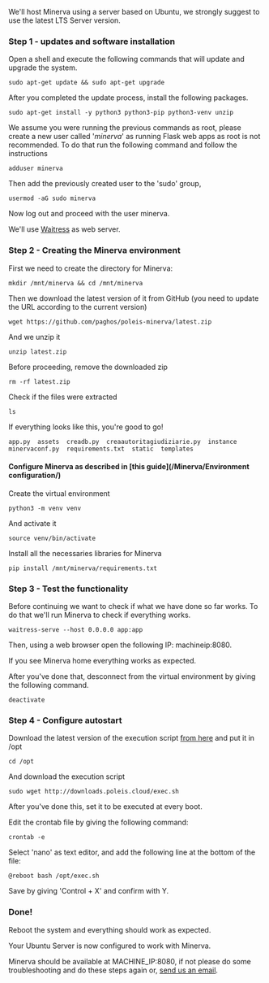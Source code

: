 We'll host Minerva using a server based on Ubuntu, we strongly suggest to use the latest LTS Server version.
### Step 1 - updates and software installation

Open a shell and execute the following commands that will update and upgrade the system.

```shell
sudo apt-get update && sudo apt-get upgrade
```

After you completed the update process, install the following packages.

```shell
sudo apt-get install -y python3 python3-pip python3-venv unzip
```

We assume you were running the previous commands as root, please create a new user called '*minerva*' as running Flask web apps as root is not recommended.
To do that run the following command and follow the instructions

``` shell
adduser minerva
```

Then add the previously created user to the 'sudo' group,

``` shell
usermod -aG sudo minerva
```

Now log out and proceed with the user minerva.

We'll use [Waitress](https://pypi.org/project/waitress/) as web server.

### Step 2 - Creating the Minerva environment

First we need to create the directory for Minerva:

``` shell
mkdir /mnt/minerva && cd /mnt/minerva
```

Then we download the latest version of it from GitHub (you need to update the URL according to the current version)

```shell
wget https://github.com/paghos/poleis-minerva/latest.zip
```

And we unzip it

```shell
unzip latest.zip
```

Before proceeding, remove the downloaded zip

```shell
rm -rf latest.zip
```

Check if the files were extracted

```shell
ls 
```

If everything looks like this, you're good to go!

```shell
app.py  assets  creadb.py  creaautoritagiudiziarie.py  instance  minervaconf.py  requirements.txt  static  templates
```

#### Configure Minerva as described in [this guide](/Minerva/Environment configuration/)

Create the virtual environment

```shell
python3 -m venv venv
```

And activate it

```shell
source venv/bin/activate
```

Install all the necessaries libraries for Minerva

```shell
pip install /mnt/minerva/requirements.txt
```


### Step 3 - Test the functionality

Before continuing we want to check if what we have done so far works.
To do that we'll run Minerva to check if everything works.

```shell 
waitress-serve --host 0.0.0.0 app:app
```

Then, using a web browser open the following IP: machineip:8080.

If you see Minerva home everything works as expected.

After you've done that, desconnect from the virtual environment by giving the following command.

```shell
deactivate
```


### Step 4 - Configure autostart

Download the latest version of the execution script [from here](http://downloads.poleis.cloud/exec.sh) and put it in /opt

```shell 
cd /opt
```

And download the execution script

```shell 
sudo wget http://downloads.poleis.cloud/exec.sh
```

After you've done this, set it to be executed at every boot.

Edit the crontab file by giving the following command:

```shell 
crontab -e
```

Select 'nano' as text editor, and add the following line at the bottom of the file:

``` 
@reboot bash /opt/exec.sh
```

Save by giving 'Control + X' and confirm with Y.

### Done!

Reboot the system and everything should work as expected.

Your Ubuntu Server is now configured to work with Minerva. 

Minerva should be available at MACHINE_IP:8080, if not please do some troubleshooting and do these steps again or, [send us an email](mailto:hello@poleis.cloud).
